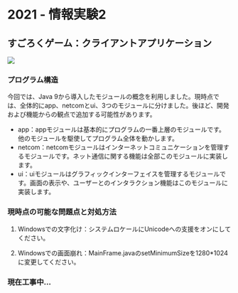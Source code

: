 # 2021 - 情報実験2

## すごろくゲーム：クライアントアプリケーション

<img src="https://github.com/SergeFan/sugoroku_client/blob/test/ui/src/main/resources/logo.png" style="align-content: center"/>

### プログラム構造

今回では、Java 9から導入したモジュールの概念を利用しました。現時点では、全体的にapp、netcomとui、3つのモジュールに分けました。後ほど、開発および機能からの観点で追加する可能性があります。

- app：appモジュールは基本的にプログラムの一番上層のモジュールです。他のモジュールを駆使してプログラム全体を動かします。
- netcom：netcomモジュールはインターネットコミュニケーションを管理するモジュールです。ネット通信に関する機能は全部このモジュールに実装します。
- ui：uiモジュールはグラフィックインターフェイスを管理するモジュールです。画面の表示や、ユーザーとのインタラクション機能はこのモジュールに実装します。

### 現時点の可能な問題点と対処方法

1. Windowsでの文字化け：システムロケールにUnicodeへの支援をオンにしてください。

2. Windowsでの画面崩れ：MainFrame.javaのsetMinimumSizeを1280*1024に変更してください。

### 現在工事中…
